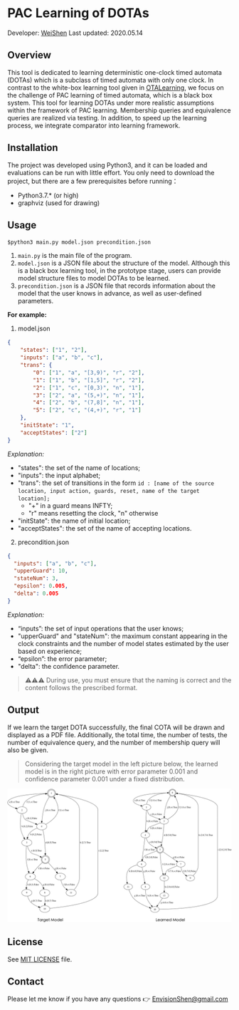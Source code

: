 # PAC Learning of DOTAs

Developer: [WeiShen](https://github.com/MrEnvision)    Last updated: 2020.05.14

## Overview

This tool is dedicated to learning deterministic one-clock timed automata (DOTAs) which is a subclass of timed automata with only one clock. In contrast to the white-box learning tool given in [OTALearning](https://github.com/Leslieaj/OTALearning), we focus on the challenge of PAC learning of timed automata, which is a black box system. This tool for learning DOTAs under more realistic assumptions within the framework of PAC learning. Membership queries and equivalence queries are realized via testing. In addition, to speed up the learning process, we integrate comparator into learning framework.

## Installation

The project was developed using Python3, and it can be loaded and evaluations can be run with little effort.  You only need to download the project, but there are a few prerequisites before running：

- Python3.7.* (or high)
- graphviz (used for drawing)

## Usage

```shell
$python3 main.py model.json precondition.json
```

1. `main.py` is the main file of the program.
2. `model.json` is a JSON file about the structure of the model. Although this is a black box learning tool, in the prototype stage, users can provide model structure files to model DOTAs  to be learned.
3. `precondition.json` is a JSON file that records information about the model that the user knows  in advance, as well as user-defined parameters.

**For example:**

1. model.json 

```json
{
    "states": ["1", "2"],
    "inputs": ["a", "b", "c"],
    "trans": {
        "0": ["1", "a", "[3,9)", "r", "2"],
        "1": ["1", "b", "[1,5]", "r", "2"],
        "2": ["1", "c", "[0,3)", "n", "1"],
        "3": ["2", "a", "(5,+)", "n", "1"],
        "4": ["2", "b", "(7,8]", "n", "1"],
        "5": ["2", "c", "(4,+)", "r", "1"]
    },
    "initState": "1",
    "acceptStates": ["2"]
}
```

*Explanation:*

- "states": the set of the name of locations;
- "inputs": the input alphabet;
- "trans": the set of transitions in the form `id : [name of the source location, input action, guards, reset, name of the target location];`
  - "+" in a guard means INFTY;
  - "r" means resetting the clock, "n" otherwise
- "initState": the name of initial location;
- "acceptStates": the set of the name of accepting locations.

2. precondition.json

```json
{
  "inputs": ["a", "b", "c"],
  "upperGuard": 10,
  "stateNum": 3,
  "epsilon": 0.005,
  "delta": 0.005
}
```

*Explanation:*

- “inputs”:  the set of input operations that the user knows;
- "upperGuard" and "stateNum": the maximum constant appearing in the clock constraints and the number of model states estimated by the user based on experience;
- “epsilon”: the error parameter;
- "delta": the confidence parameter.

> ⚠️⚠️⚠️ During use, you must ensure that the naming is correct and the content follows the prescribed format.

## Output

If we learn the target DOTA successfully, the final COTA will be drawn and displayed as a PDF file. Additionally, the total time, the number of tests, the number of equivalence query, and the number of membership query will also be given. 

> Considering the target model in the left picture below, the learned model is in the right picture with  error parameter 0.001 and  confidence parameter 0.001 under a fixed distribution.

<img src='img/example.png'>

## License

See [MIT LICENSE](./LICENSE) file.

## Contact

Please let me know if you have any questions 👉 [EnvisionShen@gmail.com](mailto:EnvisionShen@gmail.com)

